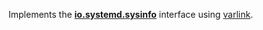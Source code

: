 Implements the [**io.systemd.sysinfo**](https://github.com/varlink/io.systemd.sysinfo/blob/master/src/io.systemd.sysinfo.varlink) interface using [varlink](http://varlink.org).
